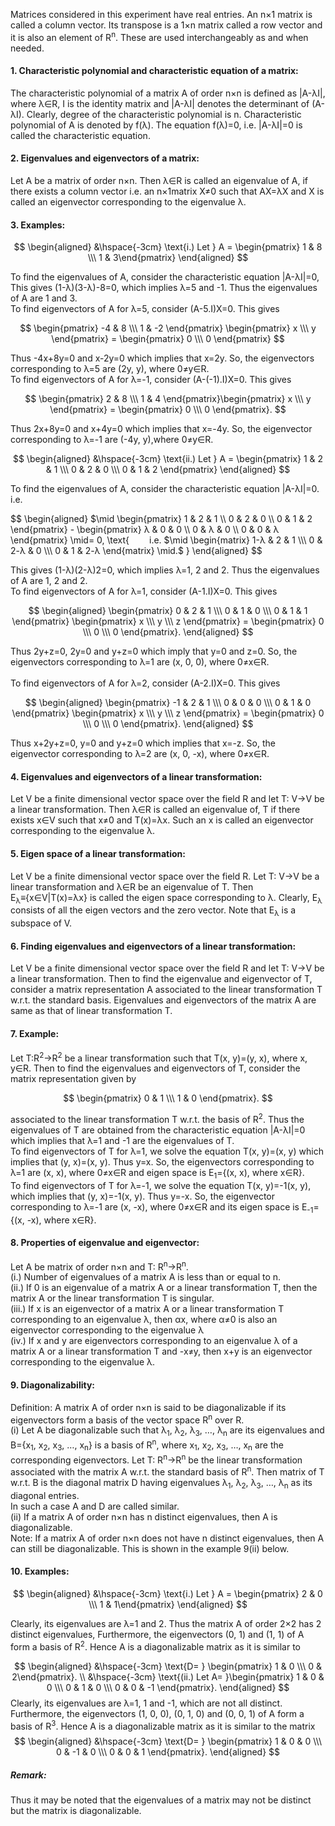 Matrices considered in this experiment have real entries. An n×1 matrix is called a column vector. Its transpose is a 1×n matrix called a row vector and it is also an element of R<sup>n</sup>. These are used interchangeably as and when needed.
#### 1. Characteristic polynomial and characteristic equation of a matrix:
The characteristic polynomial of a matrix A of order n×n is defined as |A-λI|, where λ&isin;R, I is the identity matrix and |A-λI| denotes the determinant of (A-λI). Clearly, degree of the characteristic polynomial is n. Characteristic polynomial of A is denoted by f(λ). The equation f(λ)=0, i.e. |A-λI|=0 is called the characteristic equation.

#### 2. Eigenvalues and eigenvectors of a matrix: 
Let A be a matrix of order n×n. Then λ&isin;R is called an eigenvalue of A, if there exists a column vector i.e. an n×1matrix X≠0 such that AX=λX and X is called an eigenvector corresponding to the eigenvalue λ.

#### 3. Examples:

$$
\begin{aligned}
&\hspace{-3cm} \text{i.) Let } A = \begin{pmatrix} 1 & 8 \\\ 1 & 3\end{pmatrix}
\end{aligned}
$$

To find the eigenvalues of A, consider the characteristic equation |A-λI|=0, This gives (1-λ)(3-λ)-8=0, which implies λ=5 and -1. Thus the eigenvalues of A are 1 and 3.<br>
To find eigenvectors of A for λ=5, consider (A-5.I)X=0. This gives

$$
\begin{pmatrix} -4 & 8 \\\ 1 & -2 \end{pmatrix} \begin{pmatrix} x \\\ y \end{pmatrix} = \begin{pmatrix} 0 \\\ 0 \end{pmatrix}
$$

Thus -4x+8y=0 and x-2y=0 which implies that x=2y. So, the eigenvectors corresponding to λ=5 are (2y, y), where 0≠y&isin;R. <br>
To find eigenvectors of A for λ=-1, consider (A-(-1).I)X=0. This gives

$$
\begin{pmatrix} 2 & 8 \\\ 1 & 4 \end{pmatrix}\begin{pmatrix} x \\\ y \end{pmatrix} = \begin{pmatrix} 0 \\\ 0 \end{pmatrix}.
$$

Thus 2x+8y=0 and x+4y=0 which implies that x=-4y. So, the eigenvector corresponding to λ=-1 are (-4y, y),where  0≠y&isin;R. <br>

$$
\begin{aligned}
&\hspace{-3cm} \text{ii.) Let } A = \begin{pmatrix} 1 & 2 & 1 \\\ 0 & 2 & 0 \\\ 0 & 1 & 2 \end{pmatrix}
\end{aligned}
$$

To find the eigenvalues of A, consider the characteristic equation |A-λI|=0. i.e. 

$$
\begin{aligned}
$\mid \begin{pmatrix} 1 & 2 & 1 \\\ 0 & 2 & 0 \\\ 0 & 1 & 2 \end{pmatrix} - \begin{pmatrix} λ & 0 & 0 \\\ 0 & λ & 0 \\\ 0 & 0 & λ \end{pmatrix}  \mid= 0,
\text{&emsp;&emsp; i.e.  $\mid \begin{matrix} 1-λ & 2 & 1 \\\ 0 & 2-λ & 0 \\\ 0 & 1 & 2-λ \end{matrix} \mid.$ }
\end{aligned}
$$

This gives (1-λ)(2-λ)2=0, which implies λ=1, 2 and 2. Thus the eigenvalues of A are 1, 2 and 2. <br>
To find eigenvectors of A for λ=1, consider (A-1.I)X=0. This gives 

$$
\begin{aligned}
\begin{pmatrix} 0 & 2 & 1 \\\ 0 & 1 & 0 \\\ 0 & 1 & 1 \end{pmatrix} \begin{pmatrix} x \\\ y \\\ z \end{pmatrix} = \begin{pmatrix} 0 \\\ 0 \\\ 0 \end{pmatrix}.
\end{aligned}
$$

Thus 2y+z=0, 2y=0 and y+z=0 which imply that y=0 and z=0. So, the eigenvectors corresponding to λ=1 are (x, 0, 0), where 0≠x&isin;R. <br> <br>
To find eigenvectors of A for λ=2, consider (A-2.I)X=0. This gives 

$$
\begin{aligned}
\begin{pmatrix} -1 & 2 & 1 \\\ 0 & 0 & 0 \\\ 0 & 1 & 0 \end{pmatrix} \begin{pmatrix} x \\\ y \\\ z \end{pmatrix} = \begin{pmatrix} 0 \\\ 0 \\\ 0 \end{pmatrix}.
\end{aligned}
$$

Thus x+2y+z=0, y=0 and y+z=0 which implies that x=-z. So, the eigenvector corresponding to λ=2 are (x, 0, -x), where 0≠x&isin;R.



 
#### 4. Eigenvalues and eigenvectors of a linear transformation: 
Let V be a finite dimensional vector space over the field R and let T: V→V be a linear transformation. Then λ&isin;R is called an eigenvalue of, T if there exists x&isin;V such that x≠0 and T(x)=λx. Such an x is called an eigenvector corresponding to the eigenvalue λ.
####  5. Eigen space of a linear transformation: 
Let V be a finite dimensional vector space over the field R. Let T: V→V be a linear transformation and λ&isin;R be an eigenvalue of T. Then E<sub>λ</sub>≡{x&isin;V|T(x)=λx} is called the eigen space corresponding to λ. Clearly, E<sub>λ</sub> consists of all the eigen vectors and the zero vector. Note that E<sub>λ</sub> is a subspace of V.
#### 6. Finding eigenvalues and eigenvectors of a linear transformation:
Let V be a finite dimensional vector space over the field R and let T: V→V be a linear transformation. Then to find the eigenvalue and eigenvector of T, consider a matrix representation A associated to the linear transformation T w.r.t. the standard basis. Eigenvalues and eigenvectors of the matrix A are same as that of linear transformation T.
#### 7. Example:
Let T:R<sup>2</sup>→R<sup>2</sup> be a linear transformation such that T(x, y)=(y, x), where x, y&isin;R. Then to find the eigenvalues and eigenvectors of T, consider the matrix representation given by

$$
 \begin{pmatrix} 0 & 1 \\\ 1 & 0 \end{pmatrix}.
$$

associated to the linear transformation T w.r.t. the basis of R<sup>2</sup>. Thus the eigenvalues of T are obtained from the characteristic equation |A-λI|=0 which implies that λ=1 and -1 are the eigenvalues of T. <br>
To find eigenvectors of T for λ=1, we solve the equation T(x, y)=(x, y) which implies that (y, x)=(x, y). Thus y=x. So, the eigenvectors corresponding to λ=1 are (x, x), where 0≠x&isin;R and eigen space is E<sub>1</sub>={(x, x), where x&isin;R}. <br>
 To find eigenvectors of T for λ=-1, we solve the equation T(x, y)=-1(x, y), which implies that (y, x)=-1(x, y). Thus y=-x. So, the eigenvector corresponding to λ=-1 are (x, -x), where 0≠x&isin;R and its eigen space is E<sub>-1</sub>={(x, -x), where x&isin;R}.

#### 8. Properties of eigenvalue and eigenvector:
Let A be matrix of order n×n and T: R<sup>n</sup>→R<sup>n</sup>.<br>
(i.) Number of eigenvalues of a matrix A is less than or equal to n. <br>
(ii.) If 0 is an eigenvalue of a matrix A or a linear transformation T, then the matrix A or the linear transformation T is singular.<br>
(iii.) If x is an eigenvector of a matrix A or a linear transformation T corresponding to an eigenvalue λ, then αx, where α≠0 is also an eigenvector corresponding to the eigenvalue λ<br>
(iv.) If x and y are eigenvectors corresponding to an eigenvalue λ of a matrix A or a linear transformation T and -x≠y, then x+y is an eigenvector corresponding to the eigenvalue λ.

####  9. Diagonalizability:
Definition: A matrix A of order n×n is said to be diagonalizable if its eigenvectors form a basis of the vector space R<sup>n</sup> over R. <br>
(i) Let A be diagonalizable such that λ<sub>1</sub>, λ<sub>2</sub>, λ<sub>3</sub>, …, λ<sub>n</sub> are its eigenvalues and B={x<sub>1</sub>, x<sub>2</sub>, x<sub>3</sub>, …, x<sub>n</sub>} is a basis of R<sup>n</sup>, where x<sub>1</sub>, x<sub>2</sub>, x<sub>3</sub>, …, x<sub>n</sub> are the corresponding eigenvectors. Let T: R<sup>n</sup>→R<sup>n</sup> be the linear transformation associated with the matrix A w.r.t. the standard basis of R<sup>n</sup>. Then matrix of T w.r.t. B is the diagonal matrix D having eigenvalues λ<sub>1</sub>, λ<sub>2</sub>, λ<sub>3</sub>, …, λ<sub>n</sub> as its diagonal entries. <br>
In such a case A and D are called similar. <br>
(ii) If a matrix A of order n×n has n distinct eigenvalues, then A is diagonalizable.<br>
Note: If a matrix A of order n×n does not have n distinct eigenvalues, then A can still be diagonalizable. This is shown in the example 9(ii) below.

#### 10. Examples:
$$
\begin{aligned}
&\hspace{-3cm} \text{i.) Let } A = \begin{pmatrix} 2 & 0 \\\ 1 & 1\end{pmatrix}
\end{aligned}
$$

Clearly, its eigenvalues are λ=1 and 2. Thus the matrix A of order 2×2 has 2 distinct eigenvalues, Furthermore, the eigenvectors (0, 1) and (1, 1) of A form a basis of R<sup>2</sup>. 
Hence A is a diagonalizable matrix as it is similar to 

$$
\begin{aligned}
&\hspace{-3cm} \text{D= } \begin{pmatrix} 1 & 0 \\\ 0 & 2\end{pmatrix}. \\
&\hspace{-3cm} \text{(ii.) Let A= }\begin{pmatrix} 1 & 0 & 0 \\\ 0 & 1 & 0 \\\ 0 & 0 & -1 \end{pmatrix}.
\end{aligned}
$$
 Clearly, its eigenvalues are λ=1, 1 and -1, which are not all distinct. Furthermore, the eigenvectors (1, 0, 0), (0, 1, 0) and (0, 0, 1) of A form a basis of R<sup>3</sup>. Hence A is a diagonalizable matrix as it is similar to the matrix 
$$
\begin{aligned}
&\hspace{-3cm} \text{D= } \begin{pmatrix} 1 & 0 & 0 \\\ 0 & -1 & 0 \\\ 0 & 0 & 1 \end{pmatrix}.
\end{aligned}
$$
##### Remark: <br> 
Thus it may be noted that the eigenvalues of a matrix may not be distinct but the matrix is diagonalizable.

